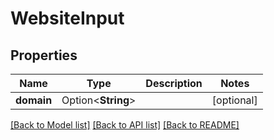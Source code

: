# WebsiteInput

## Properties

Name | Type | Description | Notes
------------ | ------------- | ------------- | -------------
**domain** | Option<**String**> |  | [optional]

[[Back to Model list]](../README.md#documentation-for-models) [[Back to API list]](../README.md#documentation-for-api-endpoints) [[Back to README]](../README.md)


